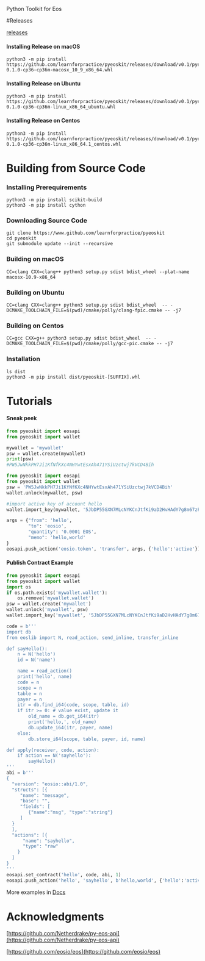 Python Toolkit for Eos

#Releases

[releases](https://github.com/learnforpractice/pyeoskit/releases)

#### Installing Release on macOS

```
python3 -m pip install https://github.com/learnforpractice/pyeoskit/releases/download/v0.1/pyeoskit-0.1.0-cp36-cp36m-macosx_10_9_x86_64.whl
```

#### Installing Release on Ubuntu

```
python3 -m pip install https://github.com/learnforpractice/pyeoskit/releases/download/v0.1/pyeoskit-0.1.0-cp36-cp36m-linux_x86_64_ubuntu.whl
```

#### Installing Release on Centos

```
python3 -m pip install https://github.com/learnforpractice/pyeoskit/releases/download/v0.1/pyeoskit-0.1.0-cp36-cp36m-linux_x86_64.1_centos.whl
```


# Building from Source Code

### Installing Prerequirements
```
python3 -m pip install scikit-build
python3 -m pip install cython
```
### Downloading Source Code

```
git clone https://www.github.com/learnforpractice/pyeoskit
cd pyeoskit
git submodule update --init --recursive
```

### Building on macOS
```
CC=clang CXX=clang++ python3 setup.py sdist bdist_wheel --plat-name macosx-10.9-x86_64
```

### Building on Ubuntu
```
CC=clang CXX=clang++ python3 setup.py sdist bdist_wheel  -- -DCMAKE_TOOLCHAIN_FILE=$(pwd)/cmake/polly/clang-fpic.cmake -- -j7
```

### Building on Centos
```
CC=gcc CXX=g++ python3 setup.py sdist bdist_wheel  -- -DCMAKE_TOOLCHAIN_FILE=$(pwd)/cmake/polly/gcc-pic.cmake -- -j7
```

### Installation

```
ls dist
python3 -m pip install dist/pyeoskit-[SUFFIX].whl
```

# Tutorials

#### Sneak peek

```python
from pyeoskit import eosapi
from pyeoskit import wallet

mywallet = 'mywallet'
psw = wallet.create(mywallet)
print(psw)
#PW5JwNkkPH7Ji1KfNfKXc4NHYwtEsxAh471YSiUzctwj7kVCD4Bih
```


```python
from pyeoskit import eosapi
from pyeoskit import wallet
psw = 'PW5JwNkkPH7Ji1KfNfKXc4NHYwtEsxAh471YSiUzctwj7kVCD4Bih'
wallet.unlock(mywallet, psw)

#import active key of account hello
wallet.import_key(mywallet, '5JbDP55GXN7MLcNYKCnJtfKi9aD2HvHAdY7g8m67zFTAFkY1uBB')

args = {"from": 'hello',
        "to": 'eosio',
        "quantity": '0.0001 EOS',
        "memo": 'hello,world'
}
eosapi.push_action('eosio.token', 'transfer', args, {'hello':'active'})
```

#### Publish Contract Example

```python
from pyeoskit import eosapi
from pyeoskit import wallet
import os
if os.path.exists('mywallet.wallet'):
    os.remove('mywallet.wallet')
psw = wallet.create('mywallet')
wallet.unlock('mywallet', psw)
wallet.import_key('mywallet', '5JbDP55GXN7MLcNYKCnJtfKi9aD2HvHAdY7g8m67zFTAFkY1uBB')

code = b'''
import db
from eoslib import N, read_action, send_inline, transfer_inline

def sayHello():
    n = N('hello')
    id = N('name')

    name = read_action()
    print('hello', name)
    code = n
    scope = n
    table = n
    payer = n
    itr = db.find_i64(code, scope, table, id)
    if itr >= 0: # value exist, update it
        old_name = db.get_i64(itr)
        print('hello,', old_name)
        db.update_i64(itr, payer, name)
    else:
        db.store_i64(scope, table, payer, id, name)

def apply(receiver, code, action):
    if action == N('sayhello'):
        sayHello()
'''
abi = b'''
{
  "version": "eosio::abi/1.0",
  "structs": [{
     "name": "message",
     "base": "",
     "fields": [
        {"name":"msg", "type":"string"}
     ]
  }
  ],
  "actions": [{
      "name": "sayhello",
      "type": "raw"
    }
  ]
}
'''
eosapi.set_contract('hello', code, abi, 1)
eosapi.push_action('hello', 'sayhello', b'hello,world', {'hello':'active'})
```

More examples in [Docs](https://github.com/learnforpractice/pyeoskit/tree/master/Docs)


# Acknowledgments
[https://github.com/Netherdrake/py-eos-api](https://github.com/Netherdrake/py-eos-api)

[https://github.com/eosio/eos](https://github.com/eosio/eos)
